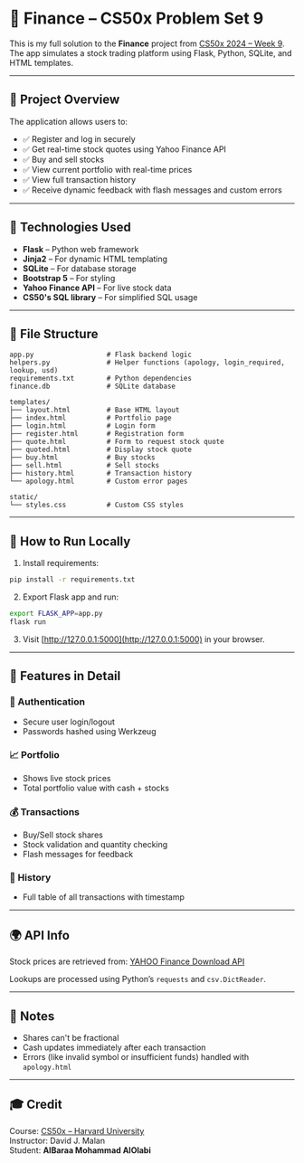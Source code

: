 # 💸 Finance – CS50x Problem Set 9

This is my full solution to the **Finance** project from [CS50x 2024 – Week 9](https://cs50.harvard.edu/x/2024/psets/9/finance/).  
The app simulates a stock trading platform using Flask, Python, SQLite, and HTML templates.

---

## 🧠 Project Overview

The application allows users to:

- ✅ Register and log in securely
- ✅ Get real-time stock quotes using Yahoo Finance API
- ✅ Buy and sell stocks
- ✅ View current portfolio with real-time prices
- ✅ View full transaction history
- ✅ Receive dynamic feedback with flash messages and custom errors

---

## 🧩 Technologies Used

- **Flask** – Python web framework  
- **Jinja2** – For dynamic HTML templating  
- **SQLite** – For database storage  
- **Bootstrap 5** – For styling  
- **Yahoo Finance API** – For live stock data  
- **CS50's SQL library** – For simplified SQL usage  

---

## 📁 File Structure

```
app.py                  # Flask backend logic
helpers.py              # Helper functions (apology, login_required, lookup, usd)
requirements.txt        # Python dependencies
finance.db              # SQLite database

templates/
├── layout.html         # Base HTML layout
├── index.html          # Portfolio page
├── login.html          # Login form
├── register.html       # Registration form
├── quote.html          # Form to request stock quote
├── quoted.html         # Display stock quote
├── buy.html            # Buy stocks
├── sell.html           # Sell stocks
├── history.html        # Transaction history
└── apology.html        # Custom error pages

static/
└── styles.css          # Custom CSS styles
```

---

## 🚀 How to Run Locally

1. Install requirements:
```bash
pip install -r requirements.txt
```

2. Export Flask app and run:
```bash
export FLASK_APP=app.py
flask run
```

3. Visit [http://127.0.0.1:5000](http://127.0.0.1:5000) in your browser.

---

## 🔐 Features in Detail

### 🔑 Authentication
- Secure user login/logout
- Passwords hashed using Werkzeug

### 📈 Portfolio
- Shows live stock prices
- Total portfolio value with cash + stocks

### 💰 Transactions
- Buy/Sell stock shares
- Stock validation and quantity checking
- Flash messages for feedback

### 📜 History
- Full table of all transactions with timestamp

---

## 🌍 API Info

Stock prices are retrieved from:
[YAHOO Finance Download API](https://query1.finance.yahoo.com/v7/finance/download/...)

Lookups are processed using Python’s `requests` and `csv.DictReader`.

---

## 📌 Notes

- Shares can't be fractional
- Cash updates immediately after each transaction
- Errors (like invalid symbol or insufficient funds) handled with `apology.html`

---

## 🎓 Credit

Course: [CS50x – Harvard University](https://cs50.harvard.edu/x/)  
Instructor: David J. Malan  
Student: **AlBaraa Mohammad AlOlabi**
